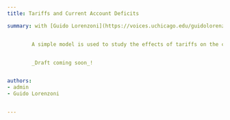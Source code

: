 ```yaml
---
title: Tariffs and Current Account Deficits

summary: with [Guido Lorenzoni](https://voices.uchicago.edu/guidolorenzoni/)


        A simple model is used to study the effects of tariffs on the current account balance when a country runs permanent trade deficits. The models features a simple form of "exorbitant privilege" that allows a country to run a permanent and sustainable current account deficit. Unlike in models based on a traditional intertemporal approach, tariffs do not affect saving through their effects on the real interest rate, and do not dampen current account imbalances.


        _Draft coming soon_!


authors:
- admin
- Guido Lorenzoni


---
```

